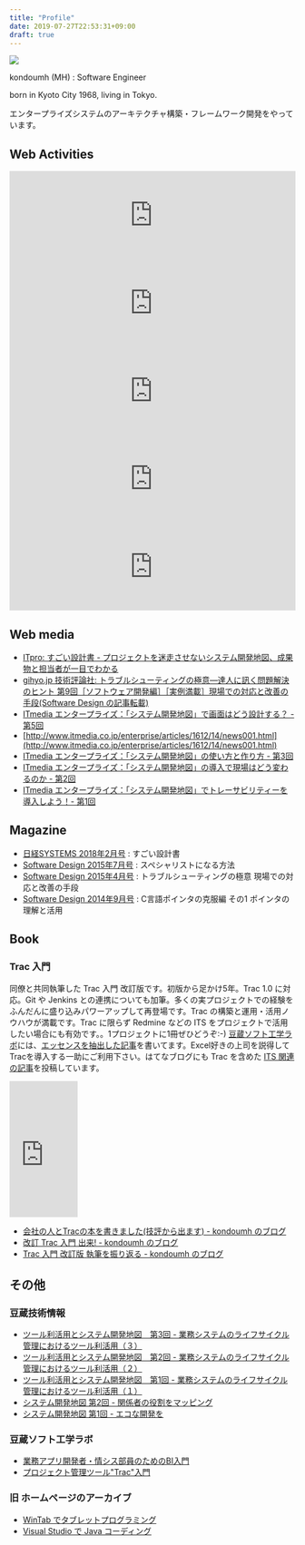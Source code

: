 ```yaml
---
title: "Profile"
date: 2019-07-27T22:53:31+09:00
draft: true
---
```


![](/images/mh.png)

kondoumh (MH) : Software Engineer

born in Kyoto City 1968, living in Tokyo.

エンタープライズシステムのアーキテクチャ構築・フレームワーク開発をやっています。

## Web Activities

<iframe class="hatenablogcard" style="width:100%;height:155px;max-width:600px;" title="blog" src="https://hatenablog-parts.com/embed?url=https://blog.kondoumh.com" width="300" height="150" frameborder="0" scrolling="no"></iframe>

<iframe class="hatenablogcard" style="width:100%;height:155px;max-width:600px;" title="Twitter" src="https://hatenablog-parts.com/embed?url=https://twitter.com/kondoumh" width="300" height="150" frameborder="0" scrolling="no"></iframe>

<iframe class="hatenablogcard" style="width:100%;height:155px;max-width:600px;" title="GitHub" src="https://hatenablog-parts.com/embed?url=https://github.com/kondoumh" width="300" height="150" frameborder="0" scrolling="no"></iframe>

<iframe class="hatenablogcard" style="width:100%;height:155px;max-width:600px;" title="kondoumh - Scrapbox" src="https://hatenablog-parts.com/embed?url=https://scrapbox.io/kondoumh" width="300" height="150" frameborder="0" scrolling="no"></iframe>

<iframe class="hatenablogcard" style="width:100%;height:155px;max-width:600px;" title="Tumblr" src="https://hatenablog-parts.com/embed?url=https://reblog.kondoumh.com/" width="300" height="150" frameborder="0" scrolling="no"></iframe>

## Web media
- [ITpro: すごい設計書 - プロジェクトを迷走させないシステム開発地図、成果物と担当者が一目でわかる](http://itpro.nikkeibp.co.jp/atcl/column/17/111000511/111600003)
- [gihyo.jp 技術評論社: トラブルシューティングの極意―達人に訊く問題解決のヒント 第9回［ソフトウェア開発編］［実例満載］現場での対応と改善の手段(Software Design の記事転載)](http://gihyo.jp/admin/feature/01/trouble-shooting/0009)
- [ITmedia エンタープライズ：「システム開発地図」で画面はどう設計する？ - 第5回](http://www.itmedia.co.jp/enterprise/articles/1612/21/news007.html)
- [http://www.itmedia.co.jp/enterprise/articles/1612/14/news001.html](http://www.itmedia.co.jp/enterprise/articles/1612/14/news001.html)
- [ITmedia エンタープライズ：「システム開発地図」の使い方と作り方 - 第3回](http://www.itmedia.co.jp/enterprise/articles/1611/22/news156.html)
- [ITmedia エンタープライズ：「システム開発地図」の導入で現場はどう変わるのか - 第2回](http://www.itmedia.co.jp/enterprise/articles/1610/28/news006.html)
- [ITmedia エンタープライズ：「システム開発地図」でトレーサビリティーを導入しよう！- 第1回](http://www.itmedia.co.jp/enterprise/articles/1610/06/news023.html)

## Magazine
- [日経SYSTEMS 2018年2月号](http://ec.nikkeibp.co.jp/item/backno/OS0298.html) : すごい設計書
- [Software Design 2015年7月号](http://gihyo.jp/magazine/SD/archive/2015/201507) : スペシャリストになる方法
- [Software Design 2015年4月号](http://gihyo.jp/magazine/SD/archive/2015/201504) : トラブルシューティングの極意 現場での対応と改善の手段
- [Software Design 2014年9月号](http://gihyo.jp/magazine/SD/archive/2014/201409) : C言語ポインタの克服編 その1 ポインタの理解と活用

## Book

### Trac 入門
同僚と共同執筆した Trac 入門 改訂版です。初版から足かけ5年。Trac 1.0 に対応。Git や Jenkins との連携についても加筆。多くの実プロジェクトでの経験をふんだんに盛り込みパワーアップして再登場です。Trac の構築と運用・活用ノウハウが満載です。Trac に限らず Redmine などの ITS をプロジェクトで活用したい場合にも有効です。。1プロジェクトに1冊ぜひどうぞ:-)
[豆蔵ソフト工学ラボ](http://labo.mamezou.com/)には、[エッセンスを抽出した記事](http://labo.mamezou.com/special/sp_010/sp_010_001.html)を書いてます。Excel好きの上司を説得してTracを導入する一助にご利用下さい。はてなブログにも Trac を含めた [ITS 関連の記事](https://blog.kondoumh.com/archive/category/ITS)を投稿しています。


<iframe style="width:120px;height:240px;" marginwidth="0" marginheight="0" scrolling="no" frameborder="0" src="https://rcm-fe.amazon-adsystem.com/e/cm?ref=tf_til&t=kondoumh-22&m=amazon&o=9&p=8&l=as1&IS2=1&detail=1&asins=4774155675&linkId=c4d2f945007acae211cf84cb40b27296&bc1=000000&lt1=_top&fc1=333333&lc1=0066c0&bg1=ffffff&f=ifr"></iframe>


- [会社の人とTracの本を書きました(技評から出ます) - kondoumh のブログ](https://blog.kondoumh.com/entry/20080827/p1)
- [改訂 Trac 入門 出来! - kondoumh のブログ](https://blog.kondoumh.com/entry/20130301/p1)
- [Trac 入門 改訂版 執筆を振り返る - kondoumh のブログ](https://blog.kondoumh.com/entry/20130303/p1)

## その他

### 豆蔵技術情報
- [ツール利活用とシステム開発地図　第3回 - 業務システムのライフサイクル管理におけるツール利活用（３）](https://www.mamezou.com/techinfo/language_implementation/sysmap_se2_003)
- [ツール利活用とシステム開発地図　第2回 - 業務システムのライフサイクル管理におけるツール利活用（２）](https://www.mamezou.com/techinfo/language_implementation/sysmap_se2_002)
- [ツール利活用とシステム開発地図　第1回 - 業務システムのライフサイクル管理におけるツール利活用（１）](https://www.mamezou.com/techinfo/language_implementation/sysmap_se2_001)
- [システム開発地図 第2回 - 関係者の役割をマッピング](https://www.mamezou.com/techinfo/modeling_ddd/sp_015_002-0)
- [システム開発地図 第1回 - エコな開発を](https://www.mamezou.com/techinfo/modeling_ddd/sp_015_001)

### 豆蔵ソフト工学ラボ
- [業務アプリ開発者・情シス部員のためのBI入門](http://labo.mamezou.com/special/sp_012/)
- [プロジェクト管理ツール"Trac"入門](http://labo.mamezou.com/special/sp_010/sp_010_001.html)

### 旧 ホームページのアーカイブ</h4>
- [WinTab でタブレットプログラミング](/pgtips/wintab.html)
- [Visual Studio で Java コーディング](/pgtips/vsjava.html)
